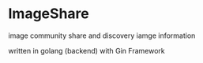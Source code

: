 # ImageShare
image community share and discovery iamge information 

written in golang (backend) with Gin Framework
